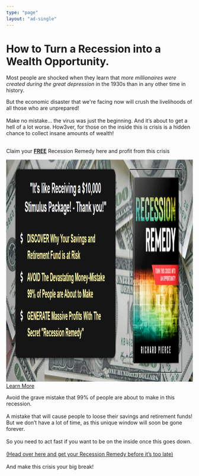 ```yaml
---
type: "page"
layout: "ad-single"
---
```


<h1 class="text-danger display-4">How to Turn a Recession into a Wealth Opportunity.</h1>

<span class="display-3 fs-1">Most people are shocked when they learn that <em>more millionaires were created during the great depression</em> in the 1930s than in any other time in history.</span>

<div class="bg-lightgray p-2"><span class="display-3 fs-3">But the economic disaster that we're facing now will crush the livelihoods of all those who are unprepared!</span>
<br/><br/>
<span class="display-3 fs-3">Make no mistake… the virus was just the beginning. And it’s about to get a
hell of a lot worse. How3ver, for those on the inside this is crisis is a
hidden chance to collect insane amounts of wealth!</span></div>

<p class="text-center display-3 fs-1"><br/>Claim your <strong><u>FREE</u></strong> Recession Remedy here and profit from this crisis</p>

<a href="bit.ly/449DZnw"><img src="recession-remedy-banner.png" class="img-fluid border rounded-3 shadow-lg mb-4 d-block mx-auto" alt="click here to learn the secrets to recession freedom" height="600" loading="lazy"/></a>
<a type="button" class="text-light w-50 btn btn-purple btn-lg px-4 me-sm-3 d-block mx-auto" href="bit.ly/449DZnw">
Learn More
</a>

<p class=" display-3 fs-2 mb-5">Avoid the grave mistake that 99% of people are about to make in this
recession.
<br><br>
A mistake that will cause people to loose their savings and
retirement funds! But we don’t have a lot of time, as this unique window
will soon be gone forever.
<br><br>
So you need to act fast if you want to be on the inside once this goes
down.
<br><br>
<a href="bit.ly/449DZnw" alt="Go To Remedy">(Head over here and get your Recession Remedy before it’s too late)</a>
<br><br>
And make this crisis your big break!<br><br><br><br></p>
